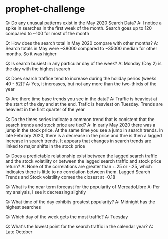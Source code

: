 # prophet-challenge
Q: Do any unusual patterns exist in the May 2020 Search Data?
A: I notice a spike in searches in the first week of the month. Search goes up to 120 compared to ~100 for most of the month

Q: How does the search total in May 2020 compare with other months?
A: Search totals in May were ~38000 compared to ~35000 median for other months. So it was higher

Q: Is search busiest in any particular day of the week?
A: Monday (Day 2) is the day with the highest search

Q: Does search traffice tend to increase during the holiday perios (weeks 40 - 52)?
A: Yes, it increases, but not any more than the two-thirds of the year

Q: Are there time base trends you see in the data?
A: Traffic is heaviest at the start of the day and at the end. Trafic is heaviest on Tuesday. Trends are heaviest in the first quarter of the year

Q: Do the times series indicate a common trend that is conistent that the search trends and stock price are tied?
A: In early May 2020 there was a jump in the stock price. At the same time you see a jump in search trends. In late Febriary 2020, there is a decrease in the price and thre is then a lagged increase in search trends. It appears that changes in search trends are linked to major shifts in the stock price

Q: Does a predictable relationship exist between the lagged search traffic and the stock volatility or between the lagged search traffic and stock price return?
A: None of the correlations are greater than +.25 or -.25, which indicates there is little to no correlation between them. Lagged Search Trends and Stock volatility comes the closest at -0.18

Q: What is the near term forecast for the popularity of MercadoLibre
A: Per my analysis, I see it decreasing slightly

Q: What time of the day exhibits greatest popularity?
A: Midnight has the highest searches

Q: Which day of the week gets the most traffic?
A: Tuesday

Q: What's the lowest point for the search traffic in the calendar year?
A: Late October





